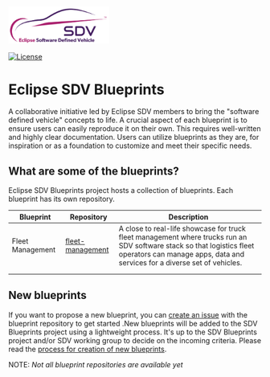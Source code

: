 <img src="images/sdv-logo-color.svg" alt="isolated" width="200"/>

[![License](https://img.shields.io/badge/License-Apache_2.0-blue.svg)](https://opensource.org/licenses/Apache-2.0)

# Eclipse SDV Blueprints

A collaborative initiative led by Eclipse SDV members to bring the "software defined vehicle" concepts to life. A crucial aspect of each blueprint is to ensure users can easily reproduce it on their own. This requires well-written and highly clear documentation. Users can utilize blueprints as they are, for inspiration or as a foundation to customize and meet their specific needs.

## What are some of the blueprints?
Eclipse SDV Blueprints project hosts a collection of blueprints. Each blueprint has its own repository.  

| Blueprint  	|  Repository	|   Description	|
|---	|---	|---	|
| Fleet Management  	| [fleet-management](https://github.com/eclipse-sdv-blueprints/fleet-management) | A close to real-life showcase for truck fleet management where trucks run an SDV software stack so that logistics fleet operators can manage apps, data and services for a diverse set of vehicles.	|
|   	|   	|   	|
|   	|   	|   	|



## New blueprints
If you want to propose a new blueprint, you can [create an issue](https://github.com/eclipse-sdv-blueprints/blueprints/issues)  with the blueprint repository to get started .New blueprints will be added to the SDV Blueprints project using a lightweight process. It's up to the SDV Blueprints project and/or SDV working group to decide on the incoming criteria. Please read the  [process for creation of new blueprints](https://github.com/eclipse-sdv-blueprints/blueprints).



NOTE: _Not all blueprint repositories are available yet_
